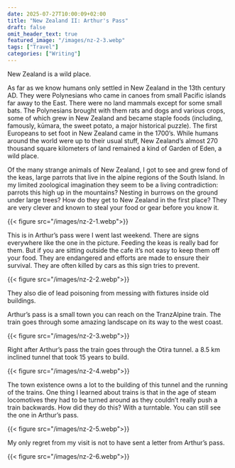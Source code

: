 ```yaml
---
date: 2025-07-27T10:00:09+02:00
title: "New Zealand II: Arthur's Pass"
draft: false
omit_header_text: true
featured_image: "/images/nz-2-3.webp"
tags: ["Travel"]
categories: ["Writing"]
---
```


New Zealand is a wild place.

As far as we know humans only settled in New Zealand in the 13th century AD. They were Polynesians who came in canoes from small Pacific islands far away to the East. There were no land mammals except for some small bats. The Polynesians brought with them rats and dogs and various crops, some of which grew in New Zealand and became staple foods (including, famously, kūmara, the sweet potato, a major historical puzzle). The first Europeans to set foot in New Zealand came in the 1700’s. While humans around the world were up to their usual stuff, New Zealand’s almost 270 thousand square kilometers of land remained a kind of Garden of Eden, a wild place.

Of the many strange animals of New Zealand, I got to see and grew fond of the keas, large parrots that live in the alpine regions of the South Island. In my limited zoological imagination they seem to be a living contradiction: parrots this high up in the mountains? Nesting in burrows on the ground under large trees? How do they get to New Zealand in the first place? They are very clever and known to steal your food or gear before you know it.

{{< figure src="/images/nz-2-1.webp">}}

This is in Arthur’s pass were I went last weekend. There are signs everywhere like the one in the picture. Feeding the keas is really bad for them. But if you are sitting outside the cafe it’s not easy to keep them off your food. They are endangered and efforts are made to ensure their survival. They are often killed by cars as this sign tries to prevent.

{{< figure src="/images/nz-2-2.webp">}}

They also die of lead poisoning from messing with fixtures inside old buildings.

Arthur’s pass is a small town you can reach on the TranzAlpine train. The train goes through some amazing landscape on its way to the west coast.

{{< figure src="/images/nz-2-3.webp">}}

Right after Arthur’s pass the train goes through the Otira tunnel. a 8.5 km inclined tunnel that took 15 years to build.

{{< figure src="/images/nz-2-4.webp">}}

The town existence owns a lot to the building of this tunnel and the running of the trains. One thing I learned about trains is that in the age of steam locomotives they had to be turned around as they couldn’t really push a train backwards. How did they do this? With a turntable. You can still see the one in Arthur’s pass.

{{< figure src="/images/nz-2-5.webp">}}

My only regret from my visit is not to have sent a letter from Arthur’s pass.

{{< figure src="/images/nz-2-6.webp">}}
